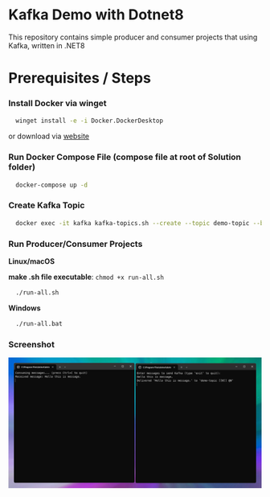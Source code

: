 # Kafka Demo with Dotnet8

This repository contains simple producer and consumer projects that using Kafka, written in .NET8

# Prerequisites / Steps

### Install Docker via winget

```sh
  winget install -e -i Docker.DockerDesktop
``` 

or download via [website]("https://www.docker.com/products/docker-desktop/")

### Run Docker Compose File (compose file at root of Solution folder)

```sh
  docker-compose up -d
```

### Create Kafka Topic

```sh
  docker exec -it kafka kafka-topics.sh --create --topic demo-topic --bootstrap-server localhost:9092 --partitions 1 --replication-factor 1
```

### Run Producer/Consumer Projects

**Linux/macOS**

**make .sh file executable**: ```chmod +x run-all.sh```

```sh
  ./run-all.sh
```

**Windows**

```sh
  ./run-all.bat
```

### Screenshot
![screenshot](ss.jpg)
